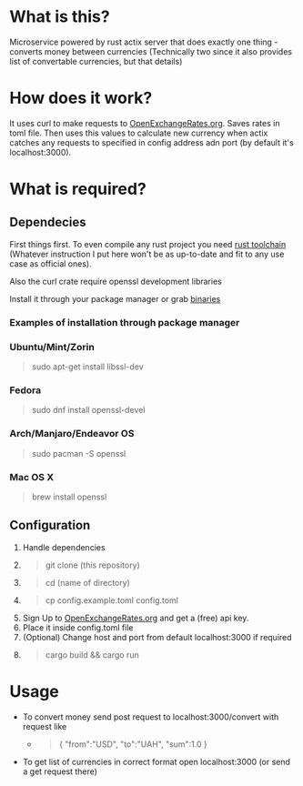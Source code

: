 # What is this?

Microservice powered by rust actix server that does exactly one thing - converts money between currencies
(Technically two since it also provides list of convertable currencies, but that details)

# How does it work?

It uses curl to make requests to [OpenExchangeRates.org](https://openexchangerates.org/). Saves rates in toml file. Then uses this values to calculate new currency when actix catches any requests to specified in config address adn port (by default it's localhost:3000). 

# What is required?

## Dependecies
First things first. To even compile any rust project you need [rust toolchain](https://www.rust-lang.org/learn/get-started) (Whatever instruction I put here won't be as up-to-date and fit to any use case as official ones). 

Also the curl crate require openssl development libraries

Install it through your package manager or grab [binaries](https://wiki.openssl.org/index.php/Binaries)

### Examples of installation through package manager

### Ubuntu/Mint/Zorin
>sudo apt-get install libssl-dev
### Fedora
>sudo dnf install openssl-devel
### Arch/Manjaro/Endeavor OS
>sudo pacman -S openssl
### Mac OS X
>brew install openssl

## Configuration
1. Handle dependencies
2. >git clone (this repository)
3. >cd (name of directory)
4. >cp config.example.toml config.toml
5. Sign Up to [OpenExchangeRates.org](https://openexchangerates.org/) and get a (free) api key.
6. Place it inside config.toml file
7. (Optional) Change host and port from default localhost:3000 if required
8. >cargo build && cargo run

# Usage
- To convert money send post request to localhost:3000/convert with request like
  - >{ "from":"USD", "to":"UAH", "sum":1.0 }
- To get list of currencies in correct format open localhost:3000 (or send a get request there)
